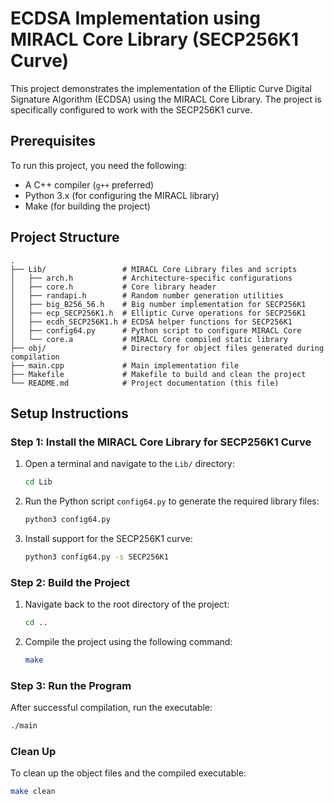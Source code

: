 # ECDSA Implementation using MIRACL Core Library (SECP256K1 Curve)

This project demonstrates the implementation of the Elliptic Curve Digital Signature Algorithm (ECDSA) using the MIRACL Core Library. The project is specifically configured to work with the SECP256K1 curve.

## Prerequisites

To run this project, you need the following:
- A C++ compiler (`g++` preferred)
- Python 3.x (for configuring the MIRACL library)
- Make (for building the project)

## Project Structure

```
.
├── Lib/                 # MIRACL Core Library files and scripts
│   ├── arch.h           # Architecture-specific configurations
│   ├── core.h           # Core library header
│   ├── randapi.h        # Random number generation utilities
│   ├── big_B256_56.h    # Big number implementation for SECP256K1
│   ├── ecp_SECP256K1.h  # Elliptic Curve operations for SECP256K1
│   ├── ecdh_SECP256K1.h # ECDSA helper functions for SECP256K1
│   ├── config64.py      # Python script to configure MIRACL Core
│   └── core.a           # MIRACL Core compiled static library
├── obj/                 # Directory for object files generated during compilation
├── main.cpp             # Main implementation file
├── Makefile             # Makefile to build and clean the project
└── README.md            # Project documentation (this file)
```

## Setup Instructions

### Step 1: Install the MIRACL Core Library for SECP256K1 Curve

1. Open a terminal and navigate to the `Lib/` directory:
   ```bash
   cd Lib
   ```

2. Run the Python script `config64.py` to generate the required library files:
   ```bash
   python3 config64.py
   ```

3. Install support for the SECP256K1 curve:
   ```bash
   python3 config64.py -s SECP256K1
   ```

### Step 2: Build the Project

1. Navigate back to the root directory of the project:
   ```bash
   cd ..
   ```

2. Compile the project using the following command:
   ```bash
   make
   ```

### Step 3: Run the Program

After successful compilation, run the executable:
```bash
./main
```

### Clean Up

To clean up the object files and the compiled executable:
```bash
make clean
```
